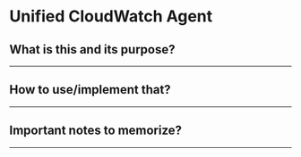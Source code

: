 # Unified CloudWatch Agent

## What is this and its purpose?

---

## How to use/implement that?

---

## Important notes to memorize?

---
